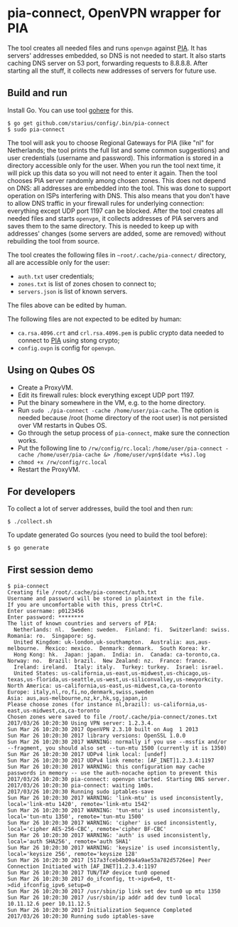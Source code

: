 # pia-connect, OpenVPN wrapper for PIA

The tool creates all needed files and runs `openvpn` against [PIA][pia].
It has servers' addresses embedded, so DNS is not needed to start. It also
starts caching DNS server on 53 port, forwarding requests to 8.8.8.8.
After starting all the stuff, it collects new addresses of servers
for future use.

## Build and run

Install Go. You can use tool [gohere][gohere] for this.

```
$ go get github.com/starius/config/.bin/pia-connect
$ sudo pia-connect
```

The tool will ask you to choose Regional Gateways for PIA (like "nl" for
Netherlands; the tool prints the full list and some common suggestions)
and user credentials (username and password). This information is stored
in a directory accessible only for the user. When you run the tool next
time, it will pick up this data so you will not need to enter it again.
Then the tool chooses PIA server randomly among chosen zones. This does
not depend on DNS: all addresses are embedded into the tool. This was done
to support operation on ISPs interfering with DNS. This also means that you
don't have to allow DNS traffic in your firewall rules for underlying
connection: everything except UDP port 1197 can be blocked. After the tool
creates all needed files and starts `openvpn`, it collects addresses of
PIA servers and saves them to the same directory. This is needed to keep up
with addresses' changes (some servers are added, some are removed) without
rebuilding the tool from source.

[gohere]: https://github.com/starius/gohere
[pia]: https://privateinternetaccess.com/

The tool creates the following files in `~root/.cache/pia-connect/`
directory, all are accessible only for the user:

  * `auth.txt` user credentials;
  * `zones.txt` is list of zones chosen to connect to;
  * `servers.json` is list of known servers.

The files above can be edited by human.

The following files are not expected to be edited by human:

  * `ca.rsa.4096.crt` and `crl.rsa.4096.pem` is public crypto data needed
    to connect to [PIA][pia] using stong crypto;
  * `config.ovpn` is config for `openvpn`.

## Using on Qubes OS

  * Create a ProxyVM.
  * Edit its firewall rules: block everything except UDP port 1197.
  * Put the binary somewhere in the VM, e.g. to the home directory.
  * Run `sudo ./pia-connect -cache /home/user/pia-cache`. The option is needed
    because /root (home directory of the root user) is not persisted
    over VM restarts in Qubes OS.
  * Go through the setup process of `pia-connect`, make sure the
    connection works.
  * Put the following line to `/rw/config/rc.local`:
    `/home/user/pia-connect -cache /home/user/pia-cache &> /home/user/vpn$(date +%s).log`
  * `chmod +x /rw/config/rc.local`
  * Restart the ProxyVM.

## For developers

To collect a lot of server addresses, build the tool and then run:

```
$ ./collect.sh
```

To update generated Go sources (you need to build the tool before):

```
$ go generate
```

## First session demo

```
$ pia-connect
Creating file /root/.cache/pia-connect/auth.txt
Username and password will be stored in plaintext in the file.
If you are uncomfortable with this, press Ctrl+C.
Enter username: p0123456
Enter password: ********
The list of known countries and servers of PIA:
  Netherlands: nl.  Sweden: sweden.  Finland: fi.  Switzerland: swiss.  Romania: ro.  Singapore: sg.
  United Kingdom: uk-london,uk-southampton.  Australia: aus,aus-melbourne.  Mexico: mexico.  Denmark: denmark.  South Korea: kr.
  Hong Kong: hk.  Japan: japan.  India: in.  Canada: ca-toronto,ca.  Norway: no.  Brazil: brazil.  New Zealand: nz.  France: france.
  Ireland: ireland.  Italy: italy.  Turkey: turkey.  Israel: israel.
  United States: us-california,us-east,us-midwest,us-chicago,us-texas,us-florida,us-seattle,us-west,us-siliconvalley,us-newyorkcity.
North America: us-california,us-east,us-midwest,ca,ca-toronto
Europe: italy,nl,ro,fi,no,denmark,swiss,sweden
Asia: aus,aus-melbourne,nz,kr,hk,sg,japan,in
Please choose zones (for instance nl,brazil): us-california,us-east,us-midwest,ca,ca-toronto
Chosen zones were saved to file /root/.cache/pia-connect/zones.txt
2017/03/26 10:20:30 Using VPN server: 1.2.3.4.
Sun Mar 26 10:20:30 2017 OpenVPN 2.3.10 built on Aug  1 2013
Sun Mar 26 10:20:30 2017 library versions: OpenSSL 1.0.0
Sun Mar 26 10:20:30 2017 WARNING: normally if you use --mssfix and/or --fragment, you should also set --tun-mtu 1500 (currently it is 1350)
Sun Mar 26 10:20:30 2017 UDPv4 link local: [undef]
Sun Mar 26 10:20:30 2017 UDPv4 link remote: [AF_INET]1.2.3.4:1197
Sun Mar 26 10:20:30 2017 WARNING: this configuration may cache passwords in memory -- use the auth-nocache option to prevent this
2017/03/26 10:20:30 pia-connect: openvpn started. Starting DNS server.
2017/03/26 10:20:30 pia-connect: waiting 1m0s.
2017/03/26 10:20:30 Running sudo iptables-save
Sun Mar 26 10:20:30 2017 WARNING: 'link-mtu' is used inconsistently, local='link-mtu 1420', remote='link-mtu 1542'
Sun Mar 26 10:20:30 2017 WARNING: 'tun-mtu' is used inconsistently, local='tun-mtu 1350', remote='tun-mtu 1500'
Sun Mar 26 10:20:30 2017 WARNING: 'cipher' is used inconsistently, local='cipher AES-256-CBC', remote='cipher BF-CBC'
Sun Mar 26 10:20:30 2017 WARNING: 'auth' is used inconsistently, local='auth SHA256', remote='auth SHA1'
Sun Mar 26 10:20:30 2017 WARNING: 'keysize' is used inconsistently, local='keysize 256', remote='keysize 128'
Sun Mar 26 10:20:30 2017 [517a3fceb4b09a4a9ae53a782d5726ee] Peer Connection Initiated with [AF_INET]1.2.3.4:1197
Sun Mar 26 10:20:30 2017 TUN/TAP device tun0 opened
Sun Mar 26 10:20:30 2017 do_ifconfig, tt->ipv6=0, tt->did_ifconfig_ipv6_setup=0
Sun Mar 26 10:20:30 2017 /usr/sbin/ip link set dev tun0 up mtu 1350
Sun Mar 26 10:20:30 2017 /usr/sbin/ip addr add dev tun0 local 10.11.12.6 peer 10.11.12.5
Sun Mar 26 10:20:30 2017 Initialization Sequence Completed
2017/03/26 10:20:30 Running sudo iptables-save
```
